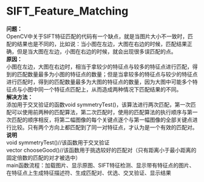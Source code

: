 # SIFT_Feature_Matching

**问题：**  
OpenCV中关于SIFT特征匹配的代码有一个缺点，就是当图片大小不一致时，匹配的结果也是不同的，比如说：当小图在左边，大图在右边的时候，匹配结果正确，但是当大图在左边，小图在右边的时候，就会出现很多误匹配的点。  
**原因：**  
小图在左边，大图在右边时，相当于拿较少的特征点与较多的特征点进行匹配，得到的匹配数量最多为小图的特征点的数量；但是当拿较多的特征点与较少的特征点进行匹配时，得到的匹配数量最多为大图的特征点的数量，因为大图中可能多个特征点与小图中同一个特征点匹配上，从而造成两种情况下匹配结果的不同。  
**解决方法：**  
添加用于交叉验证的函数void symmetryTest()，该算法进行两次匹配，第一次匹配可以使用前两种的匹配算法，第二次匹配时，使用的匹配算法的执行顺序与第一次匹配的顺序相反，将第二幅图像的每个关键点逐个与第一幅图像的全部关键点进行比较。只有两个方向上都匹配到了同一对特征点，才认为是一个有效的匹配对。  
**说明**  
void symmetryTest()//该函数用于交叉验证    
vector<DMatch> chooseGood()//该函数用于挑选较好的匹配对（只有距离小于最小距离的固定倍数的匹配的对才被选中）    
main函数流程：加载图片、显示原图、SIFT特征检测、显示带有特征点的图片、在特征点上生成特征描述符、生成匹配对、优选、交叉验证、显示结果  
